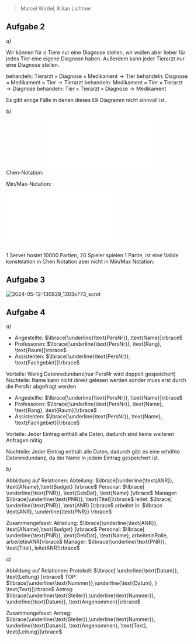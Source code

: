 
> Marcel Wirdel, Kilian Lichtner

## Aufgabe 2

_a)_

Wir können für $n$ Tiere nur eine Diagnose stellen, wir wollen aber lieber für jedes Tier eine eigene Diagnose haben. Außerdem kann jeder Tierarzt nur eine Diagnose stellen.

behandeln: $\text{Tierarzt} \times \text{Diagnose} \times \text{Medikament} \to \text{Tier}$
behandeln: $\text{Diagnose} \times \text{Medikament} \times \text{Tier} \to \text{Tierarzt}$
behandeln: $\text{Medikament} \times \text{Tier} \times \text{Tierarzt} \to \text{Diagnose}$
behandeln: $\text{Tier} \times \text{Tierarzt} \times \text{Diagnose} \to \text{Medikament}$

Es gibt einige Fälle in denen dieses ER Diagramm nicht sinnvoll ist.

_b)_

Chen-Notation:
![Drawing 2024-05-12 12.27.33.excalidraw](Drawing%202024-05-12%2012.27.33.excalidraw.md)

Min/Max-Notation:

![Drawing 2024-05-12 12.19.59.excalidraw](Drawing%202024-05-12%2012.19.59.excalidraw.md)


$1$ Server hostet $10 000$ Partien, $20$ Spieler spielen $1$ Partie, ist eine Valide konstelation in Chen Notation aber nicht in Min/Max Notation.

## Aufgabe 3

![2024-05-12-130829_1303x773_scrot](2024-05-12-130829_1303x773_scrot.png)

## Aufgabe 4

_a)_

- Angestellte: $\lbrace[\underline{\text{PersNr}}, \text{Name}]\rbrace$
- Professoren: $\lbrace[\underline{\text{PersNr}}, \text{Rang}, \text{Raum}]\rbrace$
- Assistenten: $\lbrace[\underline{\text{PersNr}}, \text{Fachgebiet}]\rbrace$

Vorteile: Wenig Datenredundanz(nur PersNr wird doppelt gespeichert)
Nachteile: Name kann nicht direkt gelesen werden sonder muss erst durch die PersNr abgefragt werden


- Angestellte: $\lbrace[\underline{\text{PersNr}}, \text{Name}]\rbrace$
- Professoren: $\lbrace[\underline{\text{PersNr}}, \text{Name}, \text{Rang}, \text{Raum}]\rbrace$
- Assistenten: $\lbrace[\underline{\text{PersNr}}, \text{Name}, \text{Fachgebiet}]\rbrace$

Vorteile: Jeder Eintrag enthält alle Daten, dadurch sind keine weiteren Anfragen nötig

Nachteile: Jeder Eintrag enthält alle Daten, dadurch gibt es eine erhöhte Datenredundanz, da der Name in jedem Eintrag gespeichert ist.

_b)_

Abbildung auf Relationen:
Abteilung: $\lbrace[\underline{\text{ANR}}, \text{AName},\text{Budget} ]\rbrace$
Personal: $\lbrace[ \underline{\text{PNR}}, \text{GebDat}, \text{Name} ]\rbrace$
Manager: $\lbrace[\underline{\text{PNR}}, \text{Titel}]\rbrace$
leitet: $\lbrace[ \underline{\text{PNR}}, \text{ANR} ]\rbrace$
arbeitet in: $\lbrace \text{ANR}, \underline{\text{PNR}} \rbrace$

Zusammengefasst:
Abteilung: $\lbrace[\underline{\text{ANR}}, \text{AName},\text{Budget} ]\rbrace$
Personal: $\lbrace[ \underline{\text{PNR}}, \text{GebDat}, \text{Name}, arbeitetinRolle, arbeitetinANR]\rbrace$
Manager: $\lbrace[\underline{\text{PNR}}, \text{Titel}, leitetANR]\rbrace$


_c)_

Abbildung auf Relationen:
Protokoll: $\lbrace[ \underline{\text{Datum}}, \text{Leitung} ]\rbrace$
TOP: $\lbrace[\underline{\text{Nummer}},\underline{\text{Datum}, } \text{Text}]\rbrace$
Antrag: $\lbrace[\underline{\text{Steller}},\underline{\text{Nummer}}, \underline{\text{Datum}}, \text{Angenommen}]\rbrace$


Zusammengefasst:
Antrag: $\lbrace[\underline{\text{Steller}},\underline{\text{Nummer}}, \underline{\text{Datum}}, \text{Angenommen}, \text{Text}, \text{Leitung}]\rbrace$
